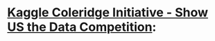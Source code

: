 # [Kaggle Coleridge Initiative - Show US the Data Competition](https://www.kaggle.com/c/coleridgeinitiative-show-us-the-data): 

